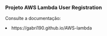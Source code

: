 ### Projeto AWS Lambda User Registration

Consulte a documentação:
  <li> https://gabri190.github.io/AWS-lambda
